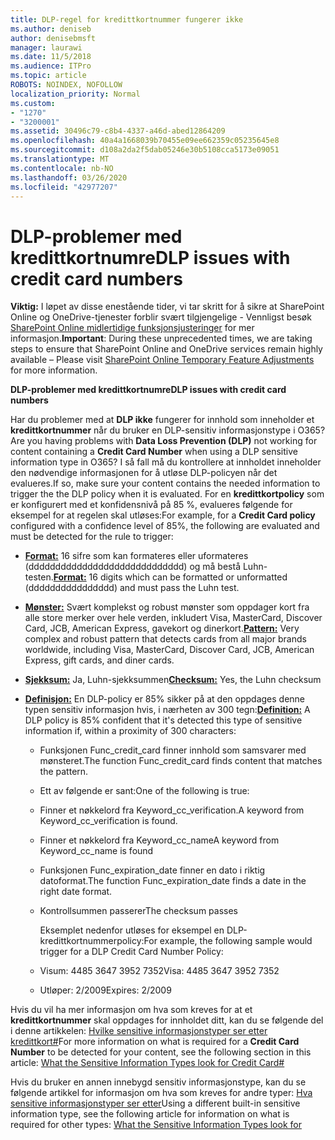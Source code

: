 ```yaml
---
title: DLP-regel for kredittkortnummer fungerer ikke
ms.author: deniseb
author: denisebmsft
manager: laurawi
ms.date: 11/5/2018
ms.audience: ITPro
ms.topic: article
ROBOTS: NOINDEX, NOFOLLOW
localization_priority: Normal
ms.custom:
- "1270"
- "3200001"
ms.assetid: 30496c79-c8b4-4337-a46d-abed12864209
ms.openlocfilehash: 40a4a1668039b70455e09ee662359c05235645e8
ms.sourcegitcommit: d108a2da2f5dab05246e30b5108cca5173e09051
ms.translationtype: MT
ms.contentlocale: nb-NO
ms.lasthandoff: 03/26/2020
ms.locfileid: "42977207"
---
```

# <a name="dlp-issues-with-credit-card-numbers"></a><span data-ttu-id="e9c20-102">DLP-problemer med kredittkortnumre</span><span class="sxs-lookup"><span data-stu-id="e9c20-102">DLP issues with credit card numbers</span></span>

<span data-ttu-id="e9c20-103">**Viktig:** I løpet av disse enestående tider, vi tar skritt for å sikre at SharePoint Online og OneDrive-tjenester forblir svært tilgjengelige - Vennligst besøk [SharePoint Online midlertidige funksjonsjusteringer](https://aka.ms/ODSPAdjustments) for mer informasjon.</span><span class="sxs-lookup"><span data-stu-id="e9c20-103">**Important**: During these unprecedented times, we are taking steps to ensure that SharePoint Online and OneDrive services remain highly available – Please visit [SharePoint Online Temporary Feature Adjustments](https://aka.ms/ODSPAdjustments) for more information.</span></span>

<span data-ttu-id="e9c20-104">**DLP-problemer med kredittkortnumre**</span><span class="sxs-lookup"><span data-stu-id="e9c20-104">**DLP issues with credit card numbers**</span></span>

<span data-ttu-id="e9c20-105">Har du problemer med at **DLP ikke** fungerer for innhold som inneholder et **kredittkortnummer** når du bruker en DLP-sensitiv informasjonstype i O365?</span><span class="sxs-lookup"><span data-stu-id="e9c20-105">Are you having problems with **Data Loss Prevention (DLP)** not working for content containing a **Credit Card Number** when using a DLP sensitive information type in O365?</span></span> <span data-ttu-id="e9c20-106">I så fall må du kontrollere at innholdet inneholder den nødvendige informasjonen for å utløse DLP-policyen når det evalueres.</span><span class="sxs-lookup"><span data-stu-id="e9c20-106">If so, make sure your content contains the needed information to trigger the the DLP policy when it is evaluated.</span></span> <span data-ttu-id="e9c20-107">For en **kredittkortpolicy** som er konfigurert med et konfidensnivå på 85 %, evalueres følgende for eksempel for at regelen skal utløses:</span><span class="sxs-lookup"><span data-stu-id="e9c20-107">For example, for a **Credit Card policy** configured with a confidence level of 85%, the following are evaluated and must be detected for the rule to trigger:</span></span>
  
- <span data-ttu-id="e9c20-108">**[Format:](https://docs.microsoft.com/office365/securitycompliance/what-the-sensitive-information-types-look-for#format-19)** 16 sifre som kan formateres eller uformateres (ddddddddddddddddddddddddddddd) og må bestå Luhn-testen.</span><span class="sxs-lookup"><span data-stu-id="e9c20-108">**[Format:](https://docs.microsoft.com/office365/securitycompliance/what-the-sensitive-information-types-look-for#format-19)** 16 digits which can be formatted or unformatted (dddddddddddddddd) and must pass the Luhn test.</span></span>

- <span data-ttu-id="e9c20-109">**[Mønster:](https://docs.microsoft.com/office365/securitycompliance/what-the-sensitive-information-types-look-for#pattern-19)** Svært komplekst og robust mønster som oppdager kort fra alle store merker over hele verden, inkludert Visa, MasterCard, Discover Card, JCB, American Express, gavekort og dinerkort.</span><span class="sxs-lookup"><span data-stu-id="e9c20-109">**[Pattern:](https://docs.microsoft.com/office365/securitycompliance/what-the-sensitive-information-types-look-for#pattern-19)** Very complex and robust pattern that detects cards from all major brands worldwide, including Visa, MasterCard, Discover Card, JCB, American Express, gift cards, and diner cards.</span></span>

- <span data-ttu-id="e9c20-110">**[Sjekksum:](https://docs.microsoft.com/office365/securitycompliance/what-the-sensitive-information-types-look-for#checksum-19)** Ja, Luhn-sjekksummen</span><span class="sxs-lookup"><span data-stu-id="e9c20-110">**[Checksum:](https://docs.microsoft.com/office365/securitycompliance/what-the-sensitive-information-types-look-for#checksum-19)** Yes, the Luhn checksum</span></span>

- <span data-ttu-id="e9c20-111">**[Definisjon:](https://docs.microsoft.com/office365/securitycompliance/what-the-sensitive-information-types-look-for#definition-19)** En DLP-policy er 85% sikker på at den oppdages denne typen sensitiv informasjon hvis, i nærheten av 300 tegn:</span><span class="sxs-lookup"><span data-stu-id="e9c20-111">**[Definition:](https://docs.microsoft.com/office365/securitycompliance/what-the-sensitive-information-types-look-for#definition-19)** A DLP policy is 85% confident that it's detected this type of sensitive information if, within a proximity of 300 characters:</span></span>

  - <span data-ttu-id="e9c20-112">Funksjonen Func_credit_card finner innhold som samsvarer med mønsteret.</span><span class="sxs-lookup"><span data-stu-id="e9c20-112">The function Func_credit_card finds content that matches the pattern.</span></span>

  - <span data-ttu-id="e9c20-113">Ett av følgende er sant:</span><span class="sxs-lookup"><span data-stu-id="e9c20-113">One of the following is true:</span></span>

  - <span data-ttu-id="e9c20-114">Finner et nøkkelord fra Keyword_cc_verification.</span><span class="sxs-lookup"><span data-stu-id="e9c20-114">A keyword from Keyword_cc_verification is found.</span></span>

  - <span data-ttu-id="e9c20-115">Finner et nøkkelord fra Keyword_cc_name</span><span class="sxs-lookup"><span data-stu-id="e9c20-115">A keyword from Keyword_cc_name is found</span></span>

  - <span data-ttu-id="e9c20-116">Funksjonen Func_expiration_date finner en dato i riktig datoformat.</span><span class="sxs-lookup"><span data-stu-id="e9c20-116">The function Func_expiration_date finds a date in the right date format.</span></span>

  - <span data-ttu-id="e9c20-117">Kontrollsummen passerer</span><span class="sxs-lookup"><span data-stu-id="e9c20-117">The checksum passes</span></span>

    <span data-ttu-id="e9c20-118">Eksemplet nedenfor utløses for eksempel en DLP-kredittkortnummerpolicy:</span><span class="sxs-lookup"><span data-stu-id="e9c20-118">For example, the following sample would trigger for a DLP Credit Card Number Policy:</span></span>

  - <span data-ttu-id="e9c20-119">Visum: 4485 3647 3952 7352</span><span class="sxs-lookup"><span data-stu-id="e9c20-119">Visa: 4485 3647 3952 7352</span></span>
  
  - <span data-ttu-id="e9c20-120">Utløper: 2/2009</span><span class="sxs-lookup"><span data-stu-id="e9c20-120">Expires: 2/2009</span></span>

<span data-ttu-id="e9c20-121">Hvis du vil ha mer informasjon om hva som kreves for at et **kredittkortnummer** skal oppdages for innholdet ditt, kan du se følgende del i denne artikkelen: [Hvilke sensitive informasjonstyper ser etter kredittkort#](https://docs.microsoft.com/office365/securitycompliance/what-the-sensitive-information-types-look-for#credit-card-number)</span><span class="sxs-lookup"><span data-stu-id="e9c20-121">For more information on what is required for a **Credit Card Number** to be detected for your content, see the following section in this article: [What the Sensitive Information Types look for Credit Card#](https://docs.microsoft.com/office365/securitycompliance/what-the-sensitive-information-types-look-for#credit-card-number)</span></span>
  
<span data-ttu-id="e9c20-122">Hvis du bruker en annen innebygd sensitiv informasjonstype, kan du se følgende artikkel for informasjon om hva som kreves for andre typer: [Hva sensitive informasjonstyper ser etter](https://docs.microsoft.com/office365/securitycompliance/what-the-sensitive-information-types-look-for)</span><span class="sxs-lookup"><span data-stu-id="e9c20-122">Using a different built-in sensitive information type, see the following article for information on what is required for other types: [What the Sensitive Information Types look for](https://docs.microsoft.com/office365/securitycompliance/what-the-sensitive-information-types-look-for)</span></span>
  